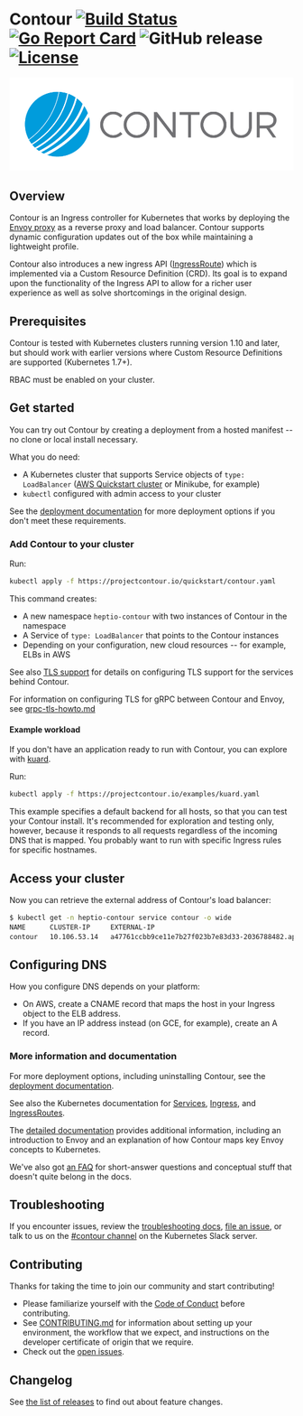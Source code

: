 # Contour [![Build Status](https://travis-ci.org/heptio/contour.svg?branch=master)](https://travis-ci.org/heptio/contour) [![Go Report Card](https://goreportcard.com/badge/github.com/heptio/contour)](https://goreportcard.com/report/github.com/heptio/contour) ![GitHub release](https://img.shields.io/github/release/heptio/contour.svg) [![License](https://img.shields.io/badge/License-Apache%202.0-blue.svg)](https://opensource.org/licenses/Apache-2.0)

![Contour is fun at parties!](contour.png)

## Overview

Contour is an Ingress controller for Kubernetes that works by deploying the [Envoy proxy](https://www.envoyproxy.io/) as a reverse proxy and load balancer.
Contour supports dynamic configuration updates out of the box while maintaining a lightweight profile.

Contour also introduces a new ingress API ([IngressRoute][2]) which is implemented via a Custom Resource Definition (CRD).
Its goal is to expand upon the functionality of the Ingress API to allow for a richer user experience as well as solve shortcomings in the original design.

## Prerequisites

Contour is tested with Kubernetes clusters running version 1.10 and later, but should work with earlier versions where Custom Resource Definitions are supported (Kubernetes 1.7+).

RBAC must be enabled on your cluster.

## Get started

You can try out Contour by creating a deployment from a hosted manifest -- no clone or local install necessary.

What you do need:

- A Kubernetes cluster that supports Service objects of `type: LoadBalancer` ([AWS Quickstart cluster](https://aws.amazon.com/quickstart/architecture/vmware-kubernetes/) or Minikube, for example)
- `kubectl` configured with admin access to your cluster

See the [deployment documentation][1] for more deployment options if you don't meet these requirements.

### Add Contour to your cluster

Run:

```bash
kubectl apply -f https://projectcontour.io/quickstart/contour.yaml
```

This command creates:

- A new namespace `heptio-contour` with two instances of Contour in the namespace
- A Service of `type: LoadBalancer` that points to the Contour instances
- Depending on your configuration, new cloud resources -- for example, ELBs in AWS

See also [TLS support](docs/tls.md) for details on configuring TLS support for the services behind Contour.

For information on configuring TLS for gRPC between Contour and Envoy, see [grpc-tls-howto.md](docs/grpc-tls-howto.md)

#### Example workload

If you don't have an application ready to run with Contour, you can explore with [kuard](https://github.com/kubernetes-up-and-running/kuard).

Run:

```bash
kubectl apply -f https://projectcontour.io/examples/kuard.yaml
```

This example specifies a default backend for all hosts, so that you can test your Contour install. It's recommended for exploration and testing only, however, because it responds to all requests regardless of the incoming DNS that is mapped. You probably want to run with specific Ingress rules for specific hostnames.

## Access your cluster

Now you can retrieve the external address of Contour's load balancer:

```bash
$ kubectl get -n heptio-contour service contour -o wide
NAME      CLUSTER-IP     EXTERNAL-IP                                                                    PORT(S)        AGE       SELECTOR
contour   10.106.53.14   a47761ccbb9ce11e7b27f023b7e83d33-2036788482.ap-southeast-2.elb.amazonaws.com   80:30274/TCP   3h        app=contour
```

## Configuring DNS

How you configure DNS depends on your platform:

- On AWS, create a CNAME record that maps the host in your Ingress object to the ELB address.
- If you have an IP address instead (on GCE, for example), create an A record.

### More information and documentation

For more deployment options, including uninstalling Contour, see the [deployment documentation][1].

See also the Kubernetes documentation for [Services](https://kubernetes.io/docs/concepts/services-networking/service/), [Ingress](https://kubernetes.io/docs/concepts/services-networking/ingress/), and [IngressRoutes][2].

The [detailed documentation](/docs) provides additional information, including an introduction to Envoy and an explanation of how Contour maps key Envoy concepts to Kubernetes.

We've also got [an FAQ](/FAQ.md) for short-answer questions and conceptual stuff that doesn't quite belong in the docs.

## Troubleshooting

If you encounter issues, review the [troubleshooting docs](/docs/troubleshooting.md), [file an issue][3], or talk to us on the [#contour channel](https://kubernetes.slack.com/messages/contour) on the Kubernetes Slack server.

## Contributing

Thanks for taking the time to join our community and start contributing!

- Please familiarize yourself with the [Code of Conduct](/CODE_OF_CONDUCT.md) before contributing.
- See [CONTRIBUTING.md](/CONTRIBUTING.md) for information about setting up your environment, the workflow that we expect, and instructions on the developer certificate of origin that we require.
- Check out the [open issues][3].

## Changelog

See [the list of releases](https://github.com/heptio/contour/releases) to find out about feature changes.

[1]: /docs/deploy-options.md
[2]: /docs/ingressroute.md
[3]: https://github.com/heptio/contour/issues
